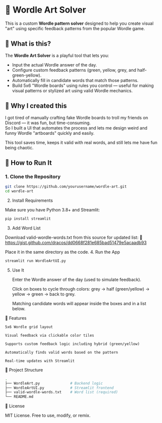 # 🎨 Wordle Art Solver

This is a custom **Wordle pattern solver** designed to help you create visual "art" using specific feedback patterns from the popular Wordle game.

## 📌 What is this?

The **Wordle Art Solver** is a playful tool that lets you:
- Input the actual Wordle answer of the day.
- Configure custom feedback patterns (green, yellow, grey, and half-green-yellow).
- Automatically fill in candidate words that match those patterns.
- Build 5x6 "Wordle boards" using rules you control — useful for making visual patterns or stylized art using valid Wordle mechanics.

## 🤔 Why I created this

I got tired of manually crafting fake Wordle boards to troll my friends on Discord — it was fun, but time-consuming.  
So I built a UI that automates the process and lets me design weird and funny Wordle "artboards" quickly and easily.

This tool saves time, keeps it valid with real words, and still lets me have fun being chaotic.

## 🧰 How to Run It

### 1. Clone the Repository

```bash
git clone https://github.com/yourusername/wordle-art.git
cd wordle-art
```
2. Install Requirements

Make sure you have Python 3.8+ and Streamlit:
```bash
pip install streamlit
```
3. Add Word List

Download valid-wordle-words.txt from this source for updated list:
🔗 https://gist.github.com/dracos/dd0668f281e685bad51479e5acaadb93 

Place it in the same directory as the code.
4. Run the App
```bash
streamlit run WordleArtUI.py
```
5. Use It

    Enter the Wordle answer of the day (used to simulate feedback).

    Click on boxes to cycle through colors:
    grey → half (green/yellow) → yellow → green → back to grey.

    Matching candidate words will appear inside the boxes and in a list below.

🎨 Features

    5x6 Wordle grid layout

    Visual feedback via clickable color tiles

    Supports custom feedback logic including hybrid (green/yellow)

    Automatically finds valid words based on the pattern

    Real-time updates with Streamlit

📁 Project Structure
```bash
.
├── WordleArt.py              # Backend logic
├── WordleArtUI.py            # Streamlit frontend
├── valid-wordle-words.txt    # Word list (required)
└── README.md
```
📃 License

MIT License. Free to use, modify, or remix.
